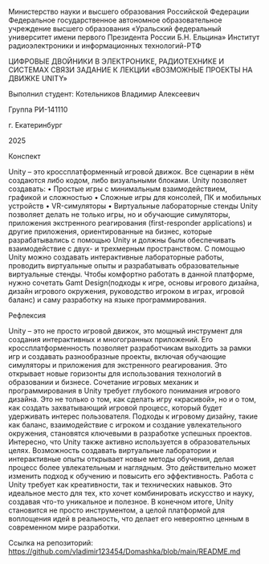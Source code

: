 Министерство науки и высшего образования Российской Федерации
Федеральное государственное автономное образовательное учреждение высшего образования «Уральский федеральный университет имени первого Президента России Б.Н. Ельцина»
Институт радиоэлектроники и информационных технологий-РТФ








ЦИФРОВЫЕ ДВОЙНИКИ В ЭЛЕКТРОНИКЕ, РАДИОТЕХНИКЕ И СИСТЕМАХ СВЯЗИ
ЗАДАНИЕ К ЛЕКЦИИ
 «ВОЗМОЖНЫЕ ПРОЕКТЫ НА ДВИЖКЕ UNITY»







Выполнил студент:
Котельников Владимир Алексеевич

Группа РИ-141110






г. Екатеринбург

2025 

Конспект

Unity – это кроссплатформенный игровой движок. Все сценарии в нём создаются либо кодом, либо визуальными блоками.
Unity позволяет создавать:
•	Простые игры с минимальным взаимодействием, графикой и сложностью
•	Сложные игры для консолей, ПК и мобильных устройств
•	VR-симуляторы
•	Виртуальные лабораторные стенды
Unity позволяет делать не только игры, но и обучающие симуляторы, приложения экстренного реагирования (first-responder applications) и другие приложения, ориентированные на бизнес, которые разрабатывались с помощью Unity и должны были обеспечивать взаимодействие с двух- и трехмерным пространством. С помощью Unity можно создавать интерактивные лабораторные работы, проводить виртуальные опыты и разрабатывать образовательные виртуальные стенды.
Чтобы комфортно работать в данной платформе, нужно сочетать Gamt Design(подходы к игре, основы игрового дизайна, дизайн игрового окружения, руководство игроком в играх, игровой баланс) и саму разработку на языке программирования.








Рефлексия

Unity – это не просто игровой движок, это мощный инструмент для создания интерактивных и многогранных приложений. Его кроссплатформенность позволяет разработчикам выходить за рамки игр и создавать разнообразные проекты, включая обучающие симуляторы и приложения для экстренного реагирования. Это открывает новые горизонты для использования технологий в образовании и бизнесе.
Сочетание игровых механик и программирования в Unity требует глубокого понимания игрового дизайна. Это не только о том, как сделать игру «красивой», но и о том, как создать захватывающий игровой процесс, который будет удерживать интерес пользователя. Подходы к игровому дизайну, такие как баланс, взаимодействие с игроком и создание увлекательного окружения, становятся ключевыми в разработке успешных проектов.
Интересно, что Unity также активно используется в образовательных целях. Возможность создавать виртуальные лаборатории и интерактивные опыты открывает новые методы обучения, делая процесс более увлекательным и наглядным. Это действительно может изменить подход к обучению и повысить его эффективность.
Работа с Unity требует как креативности, так и технических навыков. Это идеальное место для тех, кто хочет комбинировать искусство и науку, создавая что-то уникальное и полезное. В конечном итоге, Unity становится не просто инструментом, а целой платформой для воплощения идей в реальность, что делает его невероятно ценным в современном мире разработки.

Ссылка на репозиторий: https://github.com/vladimir123454/Domashka/blob/main/README.md
